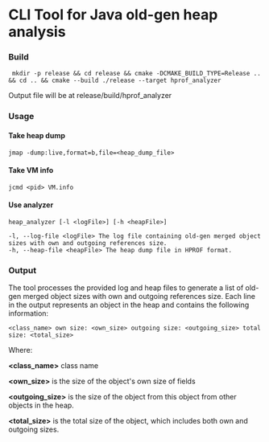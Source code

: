 # CLI Tool for Java old-gen heap analysis

### Build
```
 mkdir -p release && cd release && cmake -DCMAKE_BUILD_TYPE=Release .. && cd .. && cmake --build ./release --target hprof_analyzer
```
Output file will be at release/build/hprof_analyzer
### Usage
#### Take heap dump
```
jmap -dump:live,format=b,file=<heap_dump_file>
```
#### Take VM info
```
jcmd <pid> VM.info
```
#### Use analyzer
```
heap_analyzer [-l <logFile>] [-h <heapFile>]

-l, --log-file <logFile> The log file containing old-gen merged object sizes with own and outgoing references size.
-h, --heap-file <heapFile> The heap dump file in HPROF format.
```
### Output
The tool processes the provided log and heap files to generate a list of old-gen merged object sizes with own and outgoing references size. Each line in the output represents an object in the heap and contains the following information:
```
<class_name> own size: <own_size> outgoing size: <outgoing_size> total size: <total_size>
```
Where:

**<class_name>** class name 

**<own_size>** is the size of the object's own size of fields

**<outgoing_size>** is the size of the object from this object from other objects in the heap.

**<total_size>** is the total size of the object, which includes both own and outgoing sizes.
